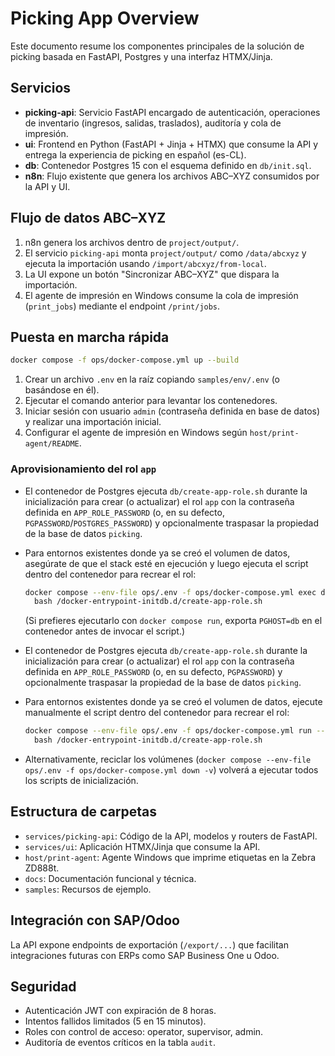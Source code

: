 # Picking App Overview

Este documento resume los componentes principales de la solución de picking basada en FastAPI, Postgres y una interfaz HTMX/Jinja.

## Servicios

- **picking-api**: Servicio FastAPI encargado de autenticación, operaciones de inventario (ingresos, salidas, traslados), auditoría y cola de impresión.
- **ui**: Frontend en Python (FastAPI + Jinja + HTMX) que consume la API y entrega la experiencia de picking en español (es-CL).
- **db**: Contenedor Postgres 15 con el esquema definido en `db/init.sql`.
- **n8n**: Flujo existente que genera los archivos ABC–XYZ consumidos por la API y UI.

## Flujo de datos ABC–XYZ

1. n8n genera los archivos dentro de `project/output/`.
2. El servicio `picking-api` monta `project/output/` como `/data/abcxyz` y ejecuta la importación usando `/import/abcxyz/from-local`.
3. La UI expone un botón "Sincronizar ABC–XYZ" que dispara la importación.
4. El agente de impresión en Windows consume la cola de impresión (`print_jobs`) mediante el endpoint `/print/jobs`.

## Puesta en marcha rápida

```bash
docker compose -f ops/docker-compose.yml up --build
```

1. Crear un archivo `.env` en la raíz copiando `samples/env/.env` (o basándose en él).
2. Ejecutar el comando anterior para levantar los contenedores.
3. Iniciar sesión con usuario `admin` (contraseña definida en base de datos) y realizar una importación inicial.
4. Configurar el agente de impresión en Windows según `host/print-agent/README`.

### Aprovisionamiento del rol `app`

- El contenedor de Postgres ejecuta `db/create-app-role.sh` durante la inicialización para crear (o actualizar) el rol `app` con la contraseña definida en `APP_ROLE_PASSWORD` (o, en su defecto, `PGPASSWORD`/`POSTGRES_PASSWORD`) y opcionalmente traspasar la propiedad de la base de datos `picking`.
- Para entornos existentes donde ya se creó el volumen de datos, asegúrate de que el stack esté en ejecución y luego ejecuta el script dentro del contenedor para recrear el rol:

  ```bash
  docker compose --env-file ops/.env -f ops/docker-compose.yml exec db \
    bash /docker-entrypoint-initdb.d/create-app-role.sh
  ```

  (Si prefieres ejecutarlo con `docker compose run`, exporta `PGHOST=db` en el contenedor antes de invocar el script.)

- El contenedor de Postgres ejecuta `db/create-app-role.sh` durante la inicialización para crear (o actualizar) el rol `app` con la contraseña definida en `APP_ROLE_PASSWORD` (o, en su defecto, `PGPASSWORD`) y opcionalmente traspasar la propiedad de la base de datos `picking`.
- Para entornos existentes donde ya se creó el volumen de datos, ejecute manualmente el script dentro del contenedor para recrear el rol:

  ```bash
  docker compose --env-file ops/.env -f ops/docker-compose.yml run --rm db \
    bash /docker-entrypoint-initdb.d/create-app-role.sh
  ```
- Alternativamente, reciclar los volúmenes (`docker compose --env-file ops/.env -f ops/docker-compose.yml down -v`) volverá a ejecutar todos los scripts de inicialización.

## Estructura de carpetas

- `services/picking-api`: Código de la API, modelos y routers de FastAPI.
- `services/ui`: Aplicación HTMX/Jinja que consume la API.
- `host/print-agent`: Agente Windows que imprime etiquetas en la Zebra ZD888t.
- `docs`: Documentación funcional y técnica.
- `samples`: Recursos de ejemplo.

## Integración con SAP/Odoo

La API expone endpoints de exportación (`/export/...`) que facilitan integraciones futuras con ERPs como SAP Business One u Odoo.

## Seguridad

- Autenticación JWT con expiración de 8 horas.
- Intentos fallidos limitados (5 en 15 minutos).
- Roles con control de acceso: operator, supervisor, admin.
- Auditoría de eventos críticos en la tabla `audit`.
